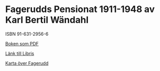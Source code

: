 # Fagerudds Pensionat 1911-1948 av Karl Bertil Wändahl

ISBN 91-631-2956-6

[Boken som PDF](https://github.com/awandahl/fagerudd/blob/main/Fagerudds_Pensionat_1911-1948_Karl_Bertil_W%C3%A4ndahl.pdf)

[Länk till Libris](http://libris.kb.se/bib/9161849)

[Karta över Fagerudd](https://kartbild.com/#16/59.5851/17.0695/0x10200)
